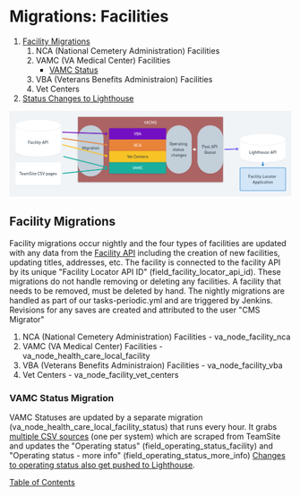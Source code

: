 # Migrations: Facilities

1. [Facility Migrations](#facility-migrations)
   1. NCA (National Cemetery Administration) Facilities
   1. VAMC (VA Medical Center) Facilities
      - [VAMC Status](#vamc-status-migration)
   1. VBA (Veterans Benefits Administraion) Facilities
   1. Vet Centers
1. [Status Changes to Lighthouse](vamc-facilities.md#status-changes-to-lighthouse)

![Facilities updates and actions](images/VA-facilities.png)

## Facility Migrations
Facility migrations occur nightly and the four types of facilities are updated
with any data from the [Facility API](interfaces.md#facilities-api) including
the creation of new facilities, updating titles, addresses, etc.   The facility
is connected to the facility API by its unique "Facility Locator API ID"
(field_facility_locator_api_id).  These migrations do not handle removing or
deleting any facilities. A facility that needs to be removed, must be deleted by
hand.  The nightly migrations are handled as part of our tasks-periodic.yml and
are triggered by Jenkins.  Revisions for any saves are created and attributed
to the user "CMS Migrator"

  1. NCA (National Cemetery Administration) Facilities - va_node_facility_nca
  1. VAMC (VA Medical Center) Facilities - va_node_health_care_local_facility
  1. VBA (Veterans Benefits Administraion) Facilities - va_node_facility_vba
  1. Vet Centers - va_node_facility_vet_centers

### VAMC Status Migration
VAMC Statuses are updated by a separate migration
(va_node_health_care_local_facility_status) that runs every hour.  It grabs
[multiple CSV sources](../docroot/modules/custom/va_gov_migrate/config/install/migrate_plus.migration.va_node_health_care_local_facility_status.yml) (one per system) which are
scraped from TeamSite and updates the "Operating status"
(field_operating_status_facility) and "Operating status - more info"
(field_operating_status_more_info)  [Changes to operating status also get pushed
 to Lighthouse](vamc-facilities.md#status-changes-to-lighthouse).



[Table of Contents](../README.md)
